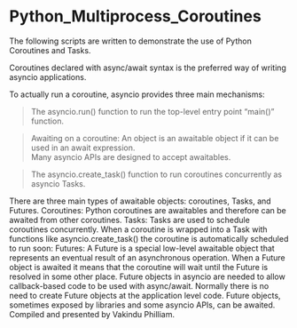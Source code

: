 # Python_Multiprocess_Coroutines
The following scripts are written to demonstrate the use of Python Coroutines and Tasks.

Coroutines declared with async/await syntax is the preferred way of writing asyncio applications.

To actually run a coroutine, asyncio provides three main mechanisms:

> The asyncio.run() function to run the top-level entry point “main()” function.

> Awaiting on a coroutine: An object is an awaitable object if it can be used in an await expression.  
Many asyncio APIs are designed to accept awaitables.

> The asyncio.create_task() function to run coroutines concurrently as asyncio Tasks.

There are three main types of awaitable objects: coroutines, Tasks, and Futures. Coroutines: Python coroutines are awaitables and therefore can be awaited from other coroutines. Tasks: Tasks are used to schedule coroutines concurrently. 
When a coroutine is wrapped into a Task with functions like asyncio.create_task() the coroutine is automatically scheduled to run soon: Futures: A Future is a special low-level awaitable object that represents an eventual result of an asynchronous operation. 
When a Future object is awaited it means that the coroutine will wait until the Future is resolved in some other place. 
Future objects in asyncio are needed to allow callback-based code to be used with async/await. 
Normally there is no need to create Future objects at the application level code. 
Future objects, sometimes exposed by libraries and some asyncio APIs, can be awaited. 
Compiled and presented by Vakindu Philliam. 
